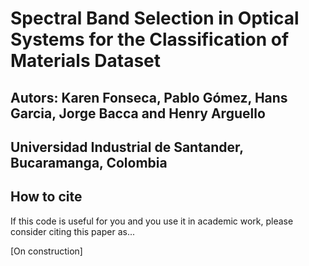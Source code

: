 # Spectral Band Selection in Optical Systems for the Classification of Materials Dataset

## Autors: Karen Fonseca, Pablo Gómez, Hans Garcia, Jorge Bacca and Henry Arguello
## Universidad Industrial de Santander, Bucaramanga, Colombia

## How to cite
If this code is useful for you and you use it in academic work, please consider citing this paper as...

[On construction]

